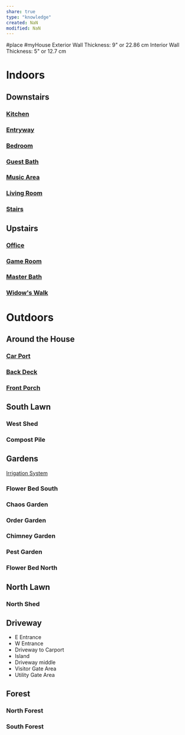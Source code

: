 ```yaml
---
share: true
type: "knowledge"
created: NaN 
modified: NaN
---
```

 
#place #myHouse 
Exterior Wall Thickness: 9" or 22.86 cm
Interior Wall Thickness: 5" or 12.7 cm

# Indoors
## Downstairs
### [Kitchen](./Kitchen.md)
### [Entryway](./Entryway.md)
### [Bedroom](./Bedroom.md)
### [Guest Bath](./Guest%20Bath.md)
### [Music Area](./Music%20Area.md)
### [Living Room](./Living%20Room.md)
### [Stairs](./Stairs.md)
## Upstairs
### [Office](./Office.md)
### [Game Room](./Game%20Room.md)
### [Master Bath](./Master%20Bath.md)
### [Widow's Walk](./Widow's%20Walk.md)

# Outdoors
## Around the House
### [Car Port](./Car%20Port.md)
### [Back Deck](./Back%20Deck.md)
### [Front Porch](./Front%20Porch.md)

## South Lawn
### West Shed
### Compost Pile

## Gardens
[Irrigation System](./Irrigation%20System.md)
### Flower Bed South
### Chaos Garden
### Order Garden
### Chimney Garden
### Pest Garden
### Flower Bed North

## North Lawn
### North Shed

## Driveway
- E Entrance
- W Entrance
- Driveway to Carport
- Island
- Driveway middle
- Visitor Gate Area
- Utility Gate Area
## Forest
### North Forest
### South Forest
